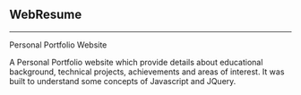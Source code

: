 

WebResume
-----------------------
-----------------------

Personal Portfolio Website

A Personal Portfolio website which provide details about educational background, technical projects,
achievements and areas of interest.
It was built to understand some concepts of Javascript and JQuery.
